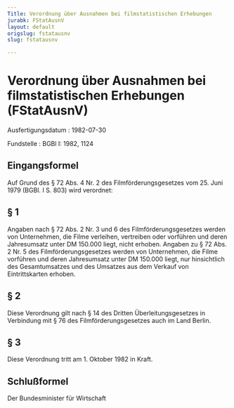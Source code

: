 ```yaml
---
Title: Verordnung über Ausnahmen bei filmstatistischen Erhebungen
jurabk: FStatAusnV
layout: default
origslug: fstatausnv
slug: fstatausnv

---
```


# Verordnung über Ausnahmen bei filmstatistischen Erhebungen (FStatAusnV)

Ausfertigungsdatum
:   1982-07-30

Fundstelle
:   BGBl I: 1982, 1124



## Eingangsformel

Auf Grund des § 72 Abs. 4 Nr. 2 des Filmförderungsgesetzes vom 25.
Juni 1979 (BGBl. I S. 803) wird verordnet:


## § 1

Angaben nach § 72 Abs. 2 Nr. 3 und 6 des Filmförderungsgesetzes werden
von Unternehmen, die Filme verleihen, vertreiben oder vorführen und
deren Jahresumsatz unter DM 150.000 liegt, nicht erhoben. Angaben zu §
72 Abs. 2 Nr. 5 des Filmförderungsgesetzes werden von Unternehmen, die
Filme vorführen und deren Jahresumsatz unter DM 150.000 liegt, nur
hinsichtlich des Gesamtumsatzes und des Umsatzes aus dem Verkauf von
Eintrittskarten erhoben.


## § 2

Diese Verordnung gilt nach § 14 des Dritten Überleitungsgesetzes in
Verbindung mit § 76 des Filmförderungsgesetzes auch im Land Berlin.


## § 3

Diese Verordnung tritt am 1. Oktober 1982 in Kraft.


## Schlußformel

Der Bundesminister für Wirtschaft

